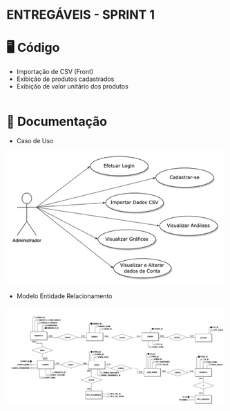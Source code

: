 # ENTREGÁVEIS - SPRINT 1

# :desktop_computer: Código
- Importação de CSV (Front)
- Exibição de produtos cadastrados
- Exibição de valor unitário dos produtos <br/><br/>

# :page_facing_up: Documentação
- Caso de Uso
<img src="https://github.com/EquipeFatec/api/blob/main/documents/Caso%20de%20Uso.png"/>

- Modelo Entidade Relacionamento
<img src="https://github.com/EquipeFatec/api/blob/main/documents/MER_v01.png"/>
